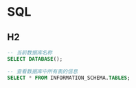# SQL

## H2

```sql
-- 当前数据库名称
SELECT DATABASE();

-- 查看数据库中所有表的信息
SELECT * FROM INFORMATION_SCHEMA.TABLES;
```
